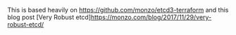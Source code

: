 This is based heavily on https://github.com/monzo/etcd3-terraform and this blog
post [Very Robust etcd]https://monzo.com/blog/2017/11/29/very-robust-etcd/

